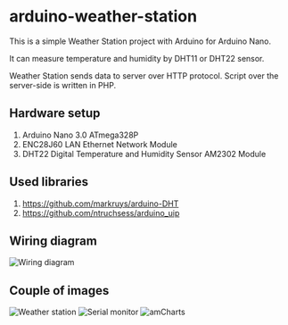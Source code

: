 # arduino-weather-station

This is a simple Weather Station project with Arduino for Arduino Nano.

It can measure temperature and humidity by DHT11 or DHT22 sensor.

Weather Station sends data to server over HTTP protocol.
Script over the server-side is written in PHP.

## Hardware setup
1. Arduino Nano 3.0 ATmega328P
2. ENC28J60 LAN Ethernet Network Module
3. DHT22 Digital Temperature and Humidity Sensor AM2302 Module

## Used libraries
1. https://github.com/markruys/arduino-DHT
2. https://github.com/ntruchsess/arduino_uip

## Wiring diagram
![Wiring diagram](http://blog.kacki.pl/wp-content/uploads/2016/02/ws1-1024x787.png)

## Couple of images
![Weather station](http://blog.kacki.pl/wp-content/uploads/2016/02/P1050615-001-1024x684.jpg)
![Serial monitor](http://blog.kacki.pl/wp-content/uploads/2016/02/ws-serial-4.png)
![amCharts](http://blog.kacki.pl/wp-content/uploads/2016/02/ws-graph.png)
